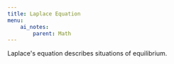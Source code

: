 ```yaml
---
title: Laplace Equation 
menu:
    ai_notes:
        parent: Math
---
```


Laplace's equation describes situations of equilibrium. 


